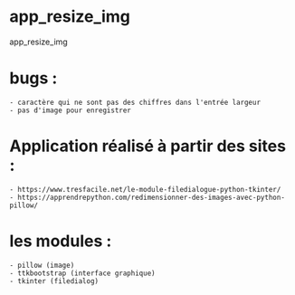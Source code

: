 # app_resize_img
 app_resize_img

# bugs :
    - caractère qui ne sont pas des chiffres dans l'entrée largeur
    - pas d'image pour enregistrer

# Application réalisé à partir des sites : 
    - https://www.tresfacile.net/le-module-filedialogue-python-tkinter/ 
    - https://apprendrepython.com/redimensionner-des-images-avec-python-pillow/ 

# les modules : 
    - pillow (image)
    - ttkbootstrap (interface graphique)
    - tkinter (filedialog)